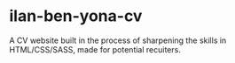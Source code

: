 # ilan-ben-yona-cv

A CV website built in the process of sharpening the skills in HTML/CSS/SASS, made for potential recuiters.
